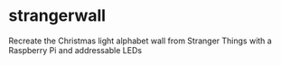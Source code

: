 # strangerwall
Recreate the Christmas light alphabet wall from Stranger Things with a Raspberry Pi and addressable LEDs
